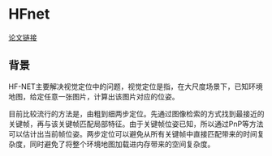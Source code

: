 #  HFnet

[论文链接](https://openaccess.thecvf.com/content_CVPR_2019/html/Sarlin_From_Coarse_to_Fine_Robust_Hierarchical_Localization_at_Large_Scale_CVPR_2019_paper.html)

## 背景

​		HF-NET主要解决视觉定位中的问题，视觉定位是指，在大尺度场景下，已知环境地图，给定任意一张图片，计算出该图片对应的位姿。

​		目前比较流行的方法是，由粗到细两步定位。先通过图像检索的方式找到最接近的关键帧，再与该关键帧匹配局部特征。由于关键帧位姿已知，所以通过PnP等方法可以估计出当前帧位姿。两步定位可以避免从所有关键帧中直接匹配带来的时间复杂度，同时避免了将整个环境地图加载进内存带来的空间复杂度。

